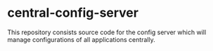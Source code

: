 # central-config-server
This repository consists source code for the config server which will manage configurations of all applications centrally.
